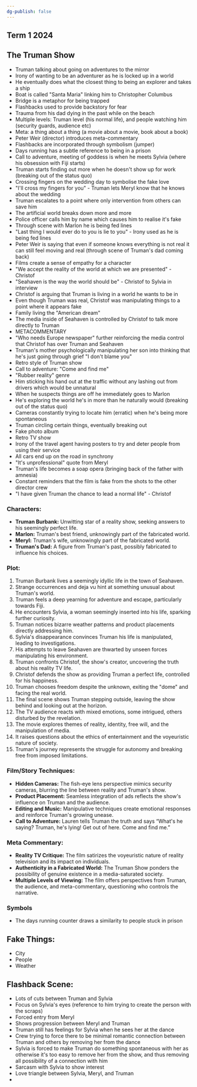 ```yaml
---
dg-publish: false
---
```

## **Term 1 2024**

## The Truman Show
- Truman talking about going on adventures to the mirror
- Irony of wanting to be an adventurer as he is locked up in a world
- He eventually does what the closest thing to being an explorer and takes a ship
- Boat is called "Santa Maria" linking him to Christopher Columbus   
- Bridge is a metaphor for being trapped
- Flashbacks used to provide backstory for fear
- Trauma from his dad dying in the past while on the beach
- Multiple levels: Truman level (his normal life), and people watching him (security guards, audience etc)
- Meta: a thing about a thing (a movie about a movie, book about a book)
- Peter Weir (director) introduces meta-commentary
- Flashbacks are incorporated through symbolism (jumper)
- Days running has a subtle reference to being in a prison
- Call to adventure, meeting of goddess is when he meets Sylvia (where his obsession with Fiji starts)
- Truman starts finding out more when he doesn't show up for work (breaking out of the status quo)
- Crossing fingers on the wedding day to symbolise the fake love
- "I'll cross my fingers for you" - Truman lets Meryl know that he knows about the wedding
- Truman escalates to a point where only intervention from others can save him
- The artificial world breaks down more and more
- Police officer calls him by name which causes him to realise it's fake
- Through scene with Marlon he is being fed lines
- "Last thing I would ever do to you is lie to you" - Irony used as he is being fed lines
- Peter Weir is saying that even if someone knows everything is not real it can still feel moving and real (through scene of Truman's dad coming back)
- Films create a sense of empathy for a character
- "We accept the reality of the world at which we are presented" - Christof
- "Seahaven is the way the world should be" - Christof to Sylvia in interview
- Christof is arguing that Truman is living in a world he wants to be in
- Even though Truman was real, Christof was manipulating things to a point where it appears fake
- Family living the "American dream"
- The media inside of Seahaven is controlled by Christof to talk more directly to Truman
- METACOMMENTARY
- "Who needs Europe newspaper" further reinforcing the media control that Christof has over Truman and Seahaven
- Truman's mother psychologically manipulating her son into thinking that he's just going through grief "I don't blame you"
- Retro style of Truman show
- Call to adventure: "Come and find me"
- "Rubber reality" genre
- Him sticking his hand out at the traffic without any lashing out from drivers which would be unnatural
- When he suspects things are off he immediately goes to Marlon
- He's exploring the world he's in more than he naturally would (breaking out of the status quo)
- Cameras constantly trying to locate him (erratic) when he's being more spontaneous
- Truman circling certain things, eventually breaking out
- Fake photo album
- Retro TV show
- Irony of the travel agent having posters to try and deter people from using their service
- All cars end up on the road in synchrony
- "It's unprofessional" quote from Meryl 
- Truman's life becomes a soap opera (bringing back of the father with amnesia)
- Constant reminders that the film is fake from the shots to the other director crew
- "I have given Truman the chance to lead a normal life" - Christof

### **Characters:**

- **Truman Burbank:** Unwitting star of a reality show, seeking answers to his seemingly perfect life.
- **Marlon:** Truman's best friend, unknowingly part of the fabricated world.
- **Meryl:** Truman's wife, unknowingly part of the fabricated world.
- **Truman's Dad:** A figure from Truman's past, possibly fabricated to influence his choices.

### **Plot:**

1. Truman Burbank lives a seemingly idyllic life in the town of Seahaven.
2. Strange occurrences and deja vu hint at something unusual about Truman's world.
3. Truman feels a deep yearning for adventure and escape, particularly towards Fiji.
4. He encounters Sylvia, a woman seemingly inserted into his life, sparking further curiosity.
5. Truman notices bizarre weather patterns and product placements directly addressing him.
6. Sylvia's disappearance convinces Truman his life is manipulated, leading to investigations.
7. His attempts to leave Seahaven are thwarted by unseen forces manipulating his environment.
8. Truman confronts Christof, the show's creator, uncovering the truth about his reality TV life.
9. Christof defends the show as providing Truman a perfect life, controlled for his happiness.
10. Truman chooses freedom despite the unknown, exiting the "dome" and facing the real world.
11. The final scene shows Truman stepping outside, leaving the show behind and looking out at the horizon.
12. The TV audience reacts with mixed emotions, some intrigued, others disturbed by the revelation.
13. The movie explores themes of reality, identity, free will, and the manipulation of media.
14. It raises questions about the ethics of entertainment and the voyeuristic nature of society.
15. Truman's journey represents the struggle for autonomy and breaking free from imposed limitations.

### **Film/Story Techniques:**

- **Hidden Cameras:** The fish-eye lens perspective mimics security cameras, blurring the line between reality and Truman's show.
- **Product Placement:** Seamless integration of ads reflects the show's influence on Truman and the audience.
- **Editing and Music:** Manipulative techniques create emotional responses and reinforce Truman's growing unease.
- **Call to Adventure:** Lauren tells Truman the truth and says “What's he saying? Truman, he's lying! Get out of here. Come and find me.”

### **Meta Commentary:**

- **Reality TV Critique:** The film satirizes the voyeuristic nature of reality television and its impact on individuals.
- **Authenticity in a Fabricated World:** The Truman Show ponders the possibility of genuine existence in a media-saturated society.
- **Multiple Levels of Viewing:** The film offers perspectives from Truman, the audience, and meta-commentary, questioning who controls the narrative.

### Symbols

- The days running counter draws a similarity to people stuck in prison

## Fake Things:
- City
- People
- Weather

## Flashback Scene:
- Lots of cuts between Truman and Sylvia
- Focus on Sylvia's eyes (reference to him trying to create the person with the scraps)
- Forced entry from Meryl
- Shows progression between Meryl and Truman
- Truman still has feelings for Sylvia when he sees her at the dance
- Crew trying to force there to be minimal romantic connection between Truman and others by removing her from the dance
- Sylvia is forced to make Truman do something spontaneous with her as otherwise it's too easy to remove her from the show, and thus removing all possibility of a connection with him
- Sarcasm with Sylvia to show interest
- Love triangle between Sylvia, Meryl, and Truman
- 